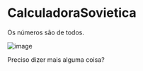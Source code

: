 # CalculadoraSovietica
Os números são de todos.

![image](https://user-images.githubusercontent.com/89054457/165523715-9065a22d-ef03-4380-a7d1-77c0659838ca.png)

Preciso dizer mais alguma coisa?
